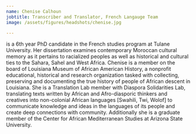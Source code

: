 ```yaml
---
name: Chenise Calhoun
jobtitle: Transcriber and Translator, French Langauge Team
image: /assets/figures/headshots/chenise.jpg

---
```

is a 6th year PhD candidate in the French studies program at Tulane University. Her dissertation examines contemporary Moroccan cultural memory as it pertains to racialized peoples as well as historical and cultural ties to the Sahara, Sahel and West Africa. Chenise is a member on the board of Louisiana Museum of African American History, a nonprofit educational, historical and research organization tasked with collecting, preserving and documenting the true history of people of African descent in Louisiana. She is a Translation Lab member with Diaspora Solidarities Lab, translating texts written by African and Afro-diasporic thinkers and creatives into non-colonial African languages [Swahili, Twi, Wolof] to communicate knowledge and ideas in the languages of its people and create deep connections with community. Additionally she is a graduate member of the Center for African Mediterranean Studies at Arizona State University.
